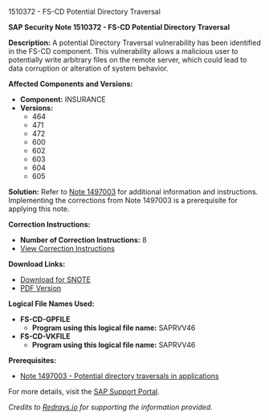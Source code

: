 1510372 - FS-CD Potential Directory Traversal

**SAP Security Note 1510372 - FS-CD Potential Directory Traversal**

**Description:**
A potential Directory Traversal vulnerability has been identified in the FS-CD component. This vulnerability allows a malicious user to potentially write arbitrary files on the remote server, which could lead to data corruption or alteration of system behavior.

**Affected Components and Versions:**
- **Component:** INSURANCE
- **Versions:**
  - 464
  - 471
  - 472
  - 600
  - 602
  - 603
  - 604
  - 605

**Solution:**
Refer to [Note 1497003](https://me.sap.com/notes/1497003) for additional information and instructions. Implementing the corrections from Note 1497003 is a prerequisite for applying this note.

**Correction Instructions:**
- **Number of Correction Instructions:** 8
- [View Correction Instructions](https://me.sap.com/corrins/0001510372/21)

**Download Links:**
- [Download for SNOTE](https://notesdownloads.sap.com/note/0040000008949642017)
- [PDF Version](https://userapps.support.sap.com/sap/support/sfm/notes/print/0001510372?language=en-US&token=99756B8A824FBB861A75BF8BBF9CE2DD)

**Logical File Names Used:**
- **FS-CD-GPFILE**
  - **Program using this logical file name:** SAPRVV46
- **FS-CD-VKFILE**
  - **Program using this logical file name:** SAPRVV46

**Prerequisites:**
- [Note 1497003 - Potential directory traversals in applications](https://me.sap.com/notes/1497003)

For more details, visit the [SAP Support Portal](https://me.sap.com/notes/1510372).

*Credits to [Redrays.io](https://redrays.io) for supporting the information provided.*